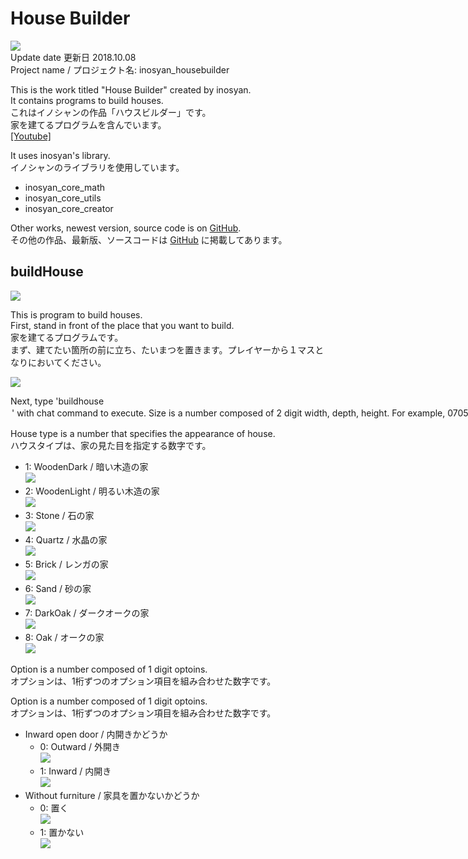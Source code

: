 # House Builder
![](https://raw.githubusercontent.com/inosyan/inosyans-makecode-sources/master/img/housebuilder/housebuilder.gif)  
Update date 更新日 2018.10.08  
Project name / プロジェクト名: inosyan_housebuilder  

This is the work titled "House Builder" created by inosyan.  
It contains programs to build houses.  
これはイノシャンの作品「ハウスビルダー」です。  
家を建てるプログラムを含んでいます。  
[[Youtube]](https://youtu.be/MyUZA6bOkoo)  

It uses inosyan's library.  
イノシャンのライブラリを使用しています。  
- inosyan_core_math
- inosyan_core_utils
- inosyan_core_creator

Other works, newest version, source code is on [GitHub](https://github.com/inosyan/inosyans-makecode-sources).    
その他の作品、最新版、ソースコードは [GitHub](https://github.com/inosyan/inosyans-makecode-sources) に掲載してあります。

## buildHouse
![](https://raw.githubusercontent.com/inosyan/inosyans-makecode-sources/master/img/housebuilder/housebuilder.gif)  

This is program to build houses.  
First, stand in front of the place that you want to build.  
家を建てるプログラムです。  
まず、建てたい箇所の前に立ち、たいまつを置きます。プレイヤーから１マスとなりにおいてください。  

![](https://raw.githubusercontent.com/inosyan/inosyans-makecode-sources/master/img/blockcleaner/put-torch.gif)  

Next, type 'buildhouse <size> <house type> <option>' with chat command to execute.  
Size is a number composed of 2 digit width, depth, height. For example, 070503 means width: 7, depth: 5, height: 3.  
つぎに、チャットコマンドで「buildhouse <サイズ> <ハウスタイプ> <オプション>」と打ち実行します。  
サイズは、幅,奥行き,高さを2桁ずつ組み合わせた数字です。例えば、070503 は 幅: 7, 奥行き: 5, 高さ: 3 を意味します。  

House type is a number that specifies the appearance of house.  
ハウスタイプは、家の見た目を指定する数字です。  
- 1: WoodenDark / 暗い木造の家  
![](https://raw.githubusercontent.com/inosyan/inosyans-makecode-sources/master/img/housebuilder/house-type1.gif)  
- 2: WoodenLight / 明るい木造の家  
![](https://raw.githubusercontent.com/inosyan/inosyans-makecode-sources/master/img/housebuilder/house-type2.gif)  
- 3: Stone / 石の家  
![](https://raw.githubusercontent.com/inosyan/inosyans-makecode-sources/master/img/housebuilder/house-type3.gif)  
- 4: Quartz / 水晶の家  
![](https://raw.githubusercontent.com/inosyan/inosyans-makecode-sources/master/img/housebuilder/house-type4.gif)  
- 5: Brick / レンガの家  
![](https://raw.githubusercontent.com/inosyan/inosyans-makecode-sources/master/img/housebuilder/house-type5.gif)  
- 6: Sand / 砂の家  
![](https://raw.githubusercontent.com/inosyan/inosyans-makecode-sources/master/img/housebuilder/house-type6.gif)  
- 7: DarkOak / ダークオークの家  
![](https://raw.githubusercontent.com/inosyan/inosyans-makecode-sources/master/img/housebuilder/house-type7.gif)  
- 8: Oak / オークの家  
![](https://raw.githubusercontent.com/inosyan/inosyans-makecode-sources/master/img/housebuilder/house-type8.gif)  

Option is a number composed of 1 digit optoins.  
オプションは、1桁ずつのオプション項目を組み合わせた数字です。  

Option is a number composed of 1 digit optoins.  
オプションは、1桁ずつのオプション項目を組み合わせた数字です。  
- Inward open door / 内開きかどうか  
    - 0: Outward / 外開き  
    ![](https://raw.githubusercontent.com/inosyan/inosyans-makecode-sources/master/img/housebuilder/door-outer.gif)  
    - 1: Inward / 内開き  
    ![](https://raw.githubusercontent.com/inosyan/inosyans-makecode-sources/master/img/housebuilder/door-inner.gif)  
- Without furniture / 家具を置かないかどうか
    - 0: 置く  
    ![](https://raw.githubusercontent.com/inosyan/inosyans-makecode-sources/master/img/housebuilder/furniture-with.gif)  
    - 1: 置かない  
    ![](https://raw.githubusercontent.com/inosyan/inosyans-makecode-sources/master/img/housebuilder/furniture-without.gif)  
